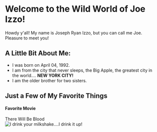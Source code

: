 # **Welcome to the Wild World of Joe Izzo!**
Howdy y'all! My name is Joseph Ryan Izzo, but you can call me Joe. Pleasure to meet you!

## A Little Bit About Me:
* I was born on April 04, 1992.
* I am from the city that never sleeps, the Big Apple, the greatest city in the world.... **NEW YORK CITY!**
* I am the older brother for two sisters.

## Just a Few of My Favorite Things

#### Favorite Movie
There Will Be Blood  
![I drink your milkshake....I drink it up!](https://coubsecure-s.akamaihd.net/get/b51/p/coub/simple/cw_timeline_pic/bbc4895d973/f57b645b4d9e8069e7e02/med_1481311637_image.jpg)